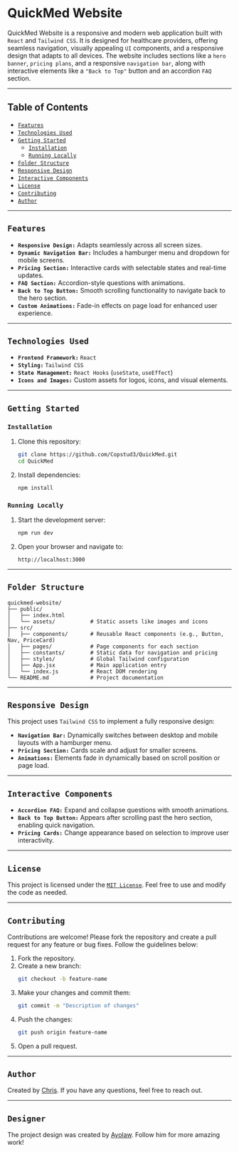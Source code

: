 # QuickMed Website

QuickMed Website is a responsive and modern web application built with `React` and `Tailwind CSS`. It is designed for healthcare providers, offering seamless navigation, visually appealing `UI` components, and a responsive design that adapts to all devices. The website includes sections like a `hero banner`, `pricing plans`, and a responsive `navigation bar`, along with interactive elements like a `"Back to Top"` button and an accordion `FAQ` section.

---

## Table of Contents

- [`Features`](#features)
- [`Technologies Used`](#technologies-used)
- [`Getting Started`](#getting-started)
  - [`Installation`](#installation)
  - [`Running Locally`](#running-locally)
- [`Folder Structure`](#folder-structure)
- [`Responsive Design`](#responsive-design)
- [`Interactive Components`](#interactive-components)
- [`License`](#license)
- [`Contributing`](#contributing)
- [`Author`](#author)

---

## `Features`

- **`Responsive Design:`** Adapts seamlessly across all screen sizes.
- **`Dynamic Navigation Bar:`** Includes a hamburger menu and dropdown for mobile screens.
- **`Pricing Section:`** Interactive cards with selectable states and real-time updates.
- **`FAQ Section:`** Accordion-style questions with animations.
- **`Back to Top Button:`** Smooth scrolling functionality to navigate back to the hero section.
- **`Custom Animations:`** Fade-in effects on page load for enhanced user experience.

---

## `Technologies Used`

- **`Frontend Framework:`** `React`
- **`Styling:`** `Tailwind CSS`
- **`State Management:`** `React Hooks` (`useState`, `useEffect`)
- **`Icons and Images:`** Custom assets for logos, icons, and visual elements.

---

## `Getting Started`

### `Installation`

1. Clone this repository:
   ```bash
   git clone https://github.com/Copstud3/QuickMed.git
   cd QuickMed
   ```

2. Install dependencies:
   ```bash
   npm install
   ```

### `Running Locally`

1. Start the development server:
   ```bash
   npm run dev
   ```

2. Open your browser and navigate to:
   ```
   http://localhost:3000
   ```

---

## `Folder Structure`

```
quickmed-website/
├── public/
│   ├── index.html
│   └── assets/           # Static assets like images and icons
├── src/
│   ├── components/       # Reusable React components (e.g., Button, Nav, PriceCard)
│   ├── pages/            # Page components for each section
│   ├── constants/        # Static data for navigation and pricing
│   ├── styles/           # Global Tailwind configuration
│   ├── App.jsx           # Main application entry
│   └── index.js          # React DOM rendering
└── README.md             # Project documentation
```

---

## `Responsive Design`

This project uses `Tailwind CSS` to implement a fully responsive design:

- **`Navigation Bar:`** Dynamically switches between desktop and mobile layouts with a hamburger menu.
- **`Pricing Section:`** Cards scale and adjust for smaller screens.
- **`Animations:`** Elements fade in dynamically based on scroll position or page load.

---

## `Interactive Components`

- **`Accordion FAQ:`** Expand and collapse questions with smooth animations.
- **`Back to Top Button:`** Appears after scrolling past the hero section, enabling quick navigation.
- **`Pricing Cards:`** Change appearance based on selection to improve user interactivity.

---


## `License`

This project is licensed under the [`MIT License`](LICENSE). Feel free to use and modify the code as needed.

---

## `Contributing`

Contributions are welcome! Please fork the repository and create a pull request for any feature or bug fixes. Follow the guidelines below:

1. Fork the repository.
2. Create a new branch:
   ```bash
   git checkout -b feature-name
   ```
3. Make your changes and commit them:
   ```bash
   git commit -m "Description of changes"
   ```
4. Push the changes:
   ```bash
   git push origin feature-name
   ```
5. Open a pull request.

---

## `Author`

Created by [Chris](https://linktr.ee/iam_chris). If you have any questions, feel free to reach out.

---

## `Designer`

The project design was created by [Ayolaw](https://x.com/ayodeji_law). Follow him for more amazing work!
```
